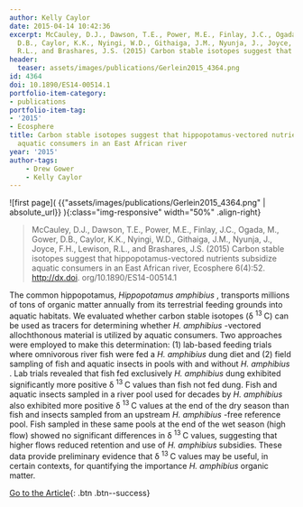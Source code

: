 ```yaml
---
author: Kelly Caylor
date: 2015-04-14 10:42:36
excerpt: McCauley, D.J., Dawson, T.E., Power, M.E., Finlay, J.C., Ogada, M., Gower,
  D.B., Caylor, K.K., Nyingi, W.D., Githaiga, J.M., Nyunja, J., Joyce, F.H., Lewison,
  R.L., and Brashares, J.S. (2015) Carbon stable isotopes suggest that hippopotamus-vectored nutrients subsidize aquatic consumers in an East African river, Ecosphere 6(4):52. doi:10.1890/ ES14-00514.1
header:
  teaser: assets/images/publications/Gerlein2015_4364.png
id: 4364
doi: 10.1890/ES14-00514.1
portfolio-item-category:
- publications
portfolio-item-tag:
- '2015'
- Ecosphere
title: Carbon stable isotopes suggest that hippopotamus-vectored nutrients subsidize
  aquatic consumers in an East African river
year: '2015'
author-tags:
    - Drew Gower
    - Kelly Caylor
---
```


![first page]( {{"assets/images/publications/Gerlein2015_4364.png" | absolute_url}} ){:class="img-responsive" width="50%" .align-right}

>   McCauley, D.J., Dawson, T.E., Power, M.E., Finlay, J.C., Ogada, M., Gower, D.B., Caylor, K.K., Nyingi, W.D., Githaiga, J.M., Nyunja, J., Joyce, F.H., Lewison, R.L., and Brashares, J.S. (2015) Carbon stable isotopes suggest that hippopotamus-vectored nutrients subsidize aquatic consumers in an East African river, Ecosphere 6(4):52. http://dx.doi. org/10.1890/ES14-00514.1


The common hippopotamus,
<i>
 Hippopotamus amphibius
</i>
, transports millions of tons of organic matter annually from its terrestrial feeding grounds into aquatic habitats. We evaluated whether carbon stable isotopes (δ
<sup>
 13
</sup>
C) can be used as tracers for determining whether
<i>
 H. amphibius
</i>
-vectored allochthonous material is utilized by aquatic consumers. Two approaches were employed to make this determination: (1) lab-based feeding trials where omnivorous river fish were fed a
<i>
 H. amphibius
</i>
dung diet and (2) field sampling of fish and aquatic insects in pools with and without
<i>
 H. amphibius
</i>
. Lab trials revealed that fish fed exclusively
<i>
 H. amphibius
</i>
dung exhibited significantly more positive δ
<sup>
 13
</sup>
C values than fish not fed dung. Fish and aquatic insects sampled in a river pool used for decades by
<i>
 H. amphibius
</i>
also exhibited more positive δ
<sup>
 13
</sup>
C values at the end of the dry season than fish and insects sampled from an upstream
<i>
 H. amphibius
</i>
-free reference pool. Fish sampled in these same pools at the end of the wet season (high flow) showed no significant differences in δ
<sup>
 13
</sup>
C values, suggesting that higher flows reduced retention and use of
<i>
 H. amphibius
</i>
subsidies. These data provide preliminary evidence that δ
<sup>
 13
</sup>
C values may be useful, in certain contexts, for quantifying the importance
<i>
 H. amphibius
</i>
organic matter.


[Go to the Article](http://www.esajournals.org/doi/full/10.1890/ES14-00514.1){: .btn .btn--success}